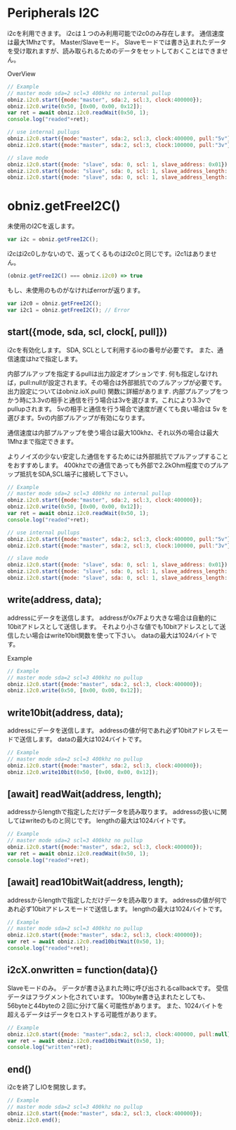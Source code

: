 # Peripherals I2C
i2cを利用できます。
i2cは１つのみ利用可能でi2c0のみ存在します。
通信速度は最大1Mhzです。
Master/Slaveモード。
Slaveモードでは書き込まれたデータを受け取れますが、読み取られるためのデータをセットしておくことはできません。

OverView
```Javascript
// Example
// master mode sda=2 scl=3 400khz no internal pullup
obniz.i2c0.start({mode:"master", sda:2, scl:3, clock:400000}); 
obniz.i2c0.write(0x50, [0x00, 0x00, 0x12]);
var ret = await obniz.i2c0.readWait(0x50, 1);
console.log("readed"+ret);

// use internal pullups
obniz.i2c0.start({mode:"master", sda:2, scl:3, clock:400000, pull:"5v"}); 
obniz.i2c0.start({mode:"master", sda:2, scl:3, clock:100000, pull:"3v"}); 

// slave mode
obniz.i2c0.start({mode: "slave", sda: 0, scl: 1, slave_address: 0x01});
obniz.i2c0.start({mode: "slave", sda: 0, scl: 1, slave_address_length: 7, slave_address: 0x01});
obniz.i2c0.start({mode: "slave", sda: 0, scl: 1, slave_address_length: 7, slave_address: 0x01, pull: "5v"});
```

# obniz.getFreeI2C()
未使用のI2Cを返します。
```javascript
var i2c = obniz.getFreeI2C();
```
i2cはi2c0しかないので、返ってくるものはi2c0と同じです。i2c1はありません。
```javascript
(obniz.getFreeI2C() === obniz.i2c0) => true
```
もし、未使用のものがなければerrorが返ります。
```javascript
var i2c0 = obniz.getFreeI2C();
var i2c1 = obniz.getFreeI2C(); // Error
```

## start({mode, sda, scl, clock[, pull]})

i2cを有効化します。
SDA, SCLとして利用するioの番号が必要です。
また、通信速度はhzで指定します。

内部プルアップを指定するpullは出力設定オプションです.
何も指定しなければ，pull:nullが設定されます。その場合は外部抵抗でのプルアップが必要です。
出力設定についてはobniz.ioX.pull() 関数に詳細があります.
内部プルアップをつかう時に3.3vの相手と通信を行う場合は3vを選びます。これにより3.3vでpullupされます。
5vの相手と通信を行う場合で速度が遅くても良い場合は 5v を選びます。5vの内部プルアップが有効になります。

通信速度は内部プルアップを使う場合は最大100khz、それ以外の場合は最大1Mhzまで指定できます。

よりノイズの少ない安定した通信をするためには外部抵抗でプルアップすることをおすすめします。
400khzでの通信であっても外部で2.2kOhm程度でのプルアップ抵抗をSDA,SCL端子に接続して下さい。

```Javascript
// Example
// master mode sda=2 scl=3 400khz no internal pullup
obniz.i2c0.start({mode:"master", sda:2, scl:3, clock:400000}); 
obniz.i2c0.write(0x50, [0x00, 0x00, 0x12]);
var ret = await obniz.i2c0.readWait(0x50, 1);
console.log("readed"+ret);

// use internal pullups
obniz.i2c0.start({mode:"master", sda:2, scl:3, clock:400000, pull:"5v"}); 
obniz.i2c0.start({mode:"master", sda:2, scl:3, clock:100000, pull:"3v"}); 

// slave mode
obniz.i2c0.start({mode: "slave", sda: 0, scl: 1, slave_address: 0x01});
obniz.i2c0.start({mode: "slave", sda: 0, scl: 1, slave_address_length: 7, slave_address: 0x01});
obniz.i2c0.start({mode: "slave", sda: 0, scl: 1, slave_address_length: 7, slave_address: 0x01, pull: "5v"});
```

## write(address, data);

addressにデータを送信します。
addressが0x7Fより大きな場合は自動的に10bitアドレスとして送信します。
それより小さな値でも10bitアドレスとして送信したい場合はwrite10bit関数を使って下さい。
dataの最大は1024バイトです。

Example

```Javascript
// Example
// master mode sda=2 scl=3 400khz no pullup
obniz.i2c0.start({mode:"master", sda:2, scl:3, clock:400000}); 
obniz.i2c0.write(0x50, [0x00, 0x00, 0x12]);
```
## write10bit(address, data);

addressにデータを送信します。
addressの値が何であれ必ず10bitアドレスモードで送信します。
dataの最大は1024バイトです。

```Javascript
// Example
// master mode sda=2 scl=3 400khz no pullup
obniz.i2c0.start({mode:"master", sda:2, scl:3, clock:400000}); 
obniz.i2c0.write10bit(0x50, [0x00, 0x00, 0x12]);
```
## [await] readWait(address, length);

addressからlengthで指定しただけデータを読み取ります。
addressの扱いに関してはwriteのものと同じです。
lengthの最大は1024バイトです。

```Javascript
// Example
// master mode sda=2 scl=3 400khz no pullup
obniz.i2c0.start({mode:"master", sda:2, scl:3, clock:400000}); 
var ret = await obniz.i2c0.readWait(0x50, 1);
console.log("readed"+ret);
```

## [await] read10bitWait(address, length);

addressからlengthで指定しただけデータを読み取ります。
addressの値が何であれ必ず10bitアドレスモードで送信します。
lengthの最大は1024バイトです。

```Javascript
// Example
// master mode sda=2 scl=3 400khz no pullup
obniz.i2c0.start({mode:"master", sda:2, scl:3, clock:400000}); 
var ret = await obniz.i2c0.read10bitWait(0x50, 1);
console.log("readed"+ret);
```

## i2cX.onwritten = function(data){}
Slaveモードのみ。
データが書き込まれた時に呼び出されるcallbackです。
受信データはフラグメント化されています。
100byte書き込まれたとしても、56byteと44byteの２回に分けて届く可能性があります。
また、1024バイトを超えるデータはデータをロストする可能性があります。
```Javascript
// Example
obniz.i2c0.start({mode: "master",sda:2, scl:3, clock:400000, pull:null}); 
var ret = await obniz.i2c0.read10bitWait(0x50, 1);
console.log("written"+ret);
```

## end()

i2cを終了しIOを開放します。

```Javascript
// Example
// master mode sda=2 scl=3 400khz no pullup
obniz.i2c0.start({mode:"master", sda:2, scl:3, clock:400000}); 
obniz.i2c0.end();
```